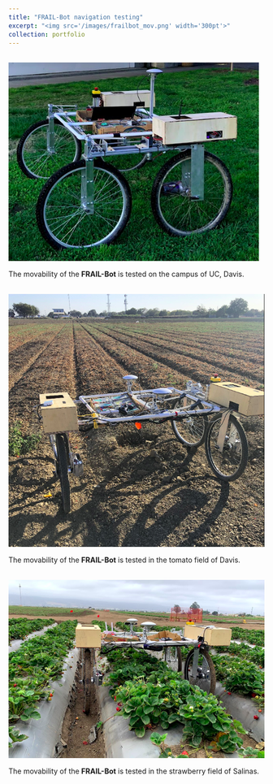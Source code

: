 ```yaml
---
title: "FRAIL-Bot navigation testing"
excerpt: "<img src='/images/frailbot_mov.png' width='300pt'>"
collection: portfolio
---
```

<br/><img src='/images/frailbot_mov.png'>
<br/>

The movability of the **FRAIL-Bot** is tested on the campus of UC, Davis.

<br/><img src='/images/frailbot_tmd.png' width='600pt'>
<br/>

The movability of the **FRAIL-Bot** is tested in the tomato field of Davis.

<br/><img src='/images/frailbot_nav.png' width='600pt'>
<br/>

The movability of the **FRAIL-Bot** is tested in the strawberry field of Salinas.
